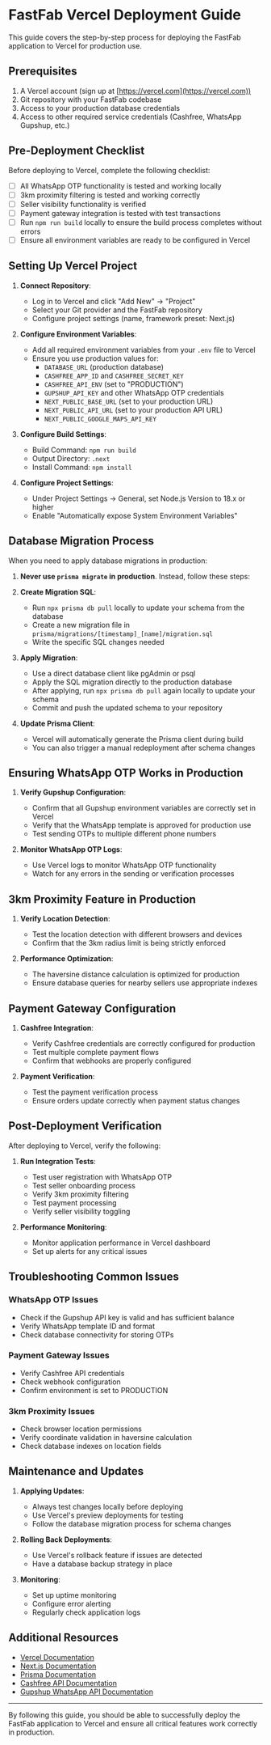 # FastFab Vercel Deployment Guide

This guide covers the step-by-step process for deploying the FastFab application to Vercel for production use.

## Prerequisites

1. A Vercel account (sign up at [https://vercel.com](https://vercel.com))
2. Git repository with your FastFab codebase
3. Access to your production database credentials
4. Access to other required service credentials (Cashfree, WhatsApp Gupshup, etc.)

## Pre-Deployment Checklist

Before deploying to Vercel, complete the following checklist:

- [ ] All WhatsApp OTP functionality is tested and working locally
- [ ] 3km proximity filtering is tested and working correctly
- [ ] Seller visibility functionality is verified
- [ ] Payment gateway integration is tested with test transactions
- [ ] Run `npm run build` locally to ensure the build process completes without errors
- [ ] Ensure all environment variables are ready to be configured in Vercel

## Setting Up Vercel Project

1. **Connect Repository**:
   - Log in to Vercel and click "Add New" → "Project"
   - Select your Git provider and the FastFab repository
   - Configure project settings (name, framework preset: Next.js)

2. **Configure Environment Variables**:
   - Add all required environment variables from your `.env` file to Vercel
   - Ensure you use production values for:
     - `DATABASE_URL` (production database)
     - `CASHFREE_APP_ID` and `CASHFREE_SECRET_KEY`
     - `CASHFREE_API_ENV` (set to "PRODUCTION")
     - `GUPSHUP_API_KEY` and other WhatsApp OTP credentials
     - `NEXT_PUBLIC_BASE_URL` (set to your production URL)
     - `NEXT_PUBLIC_API_URL` (set to your production API URL)
     - `NEXT_PUBLIC_GOOGLE_MAPS_API_KEY`

3. **Configure Build Settings**:
   - Build Command: `npm run build`
   - Output Directory: `.next`
   - Install Command: `npm install`

4. **Configure Project Settings**:
   - Under Project Settings → General, set Node.js Version to 18.x or higher
   - Enable "Automatically expose System Environment Variables"

## Database Migration Process

When you need to apply database migrations in production:

1. **Never use `prisma migrate` in production**. Instead, follow these steps:

2. **Create Migration SQL**:
   - Run `npx prisma db pull` locally to update your schema from the database
   - Create a new migration file in `prisma/migrations/[timestamp]_[name]/migration.sql`
   - Write the specific SQL changes needed

3. **Apply Migration**:
   - Use a direct database client like pgAdmin or psql
   - Apply the SQL migration directly to the production database
   - After applying, run `npx prisma db pull` again locally to update your schema
   - Commit and push the updated schema to your repository

4. **Update Prisma Client**:
   - Vercel will automatically generate the Prisma client during build
   - You can also trigger a manual redeployment after schema changes

## Ensuring WhatsApp OTP Works in Production

1. **Verify Gupshup Configuration**:
   - Confirm that all Gupshup environment variables are correctly set in Vercel
   - Verify that the WhatsApp template is approved for production use
   - Test sending OTPs to multiple different phone numbers

2. **Monitor WhatsApp OTP Logs**:
   - Use Vercel logs to monitor WhatsApp OTP functionality
   - Watch for any errors in the sending or verification processes

## 3km Proximity Feature in Production

1. **Verify Location Detection**:
   - Test the location detection with different browsers and devices
   - Confirm that the 3km radius limit is being strictly enforced

2. **Performance Optimization**:
   - The haversine distance calculation is optimized for production
   - Ensure database queries for nearby sellers use appropriate indexes

## Payment Gateway Configuration

1. **Cashfree Integration**:
   - Verify Cashfree credentials are correctly configured for production
   - Test multiple complete payment flows
   - Confirm that webhooks are properly configured

2. **Payment Verification**:
   - Test the payment verification process
   - Ensure orders update correctly when payment status changes

## Post-Deployment Verification

After deploying to Vercel, verify the following:

1. **Run Integration Tests**:
   - Test user registration with WhatsApp OTP
   - Test seller onboarding process
   - Verify 3km proximity filtering
   - Test payment processing
   - Verify seller visibility toggling

2. **Performance Monitoring**:
   - Monitor application performance in Vercel dashboard
   - Set up alerts for any critical issues

## Troubleshooting Common Issues

### WhatsApp OTP Issues
- Check if the Gupshup API key is valid and has sufficient balance
- Verify WhatsApp template ID and format
- Check database connectivity for storing OTPs

### Payment Gateway Issues
- Verify Cashfree API credentials
- Check webhook configuration
- Confirm environment is set to PRODUCTION

### 3km Proximity Issues
- Check browser location permissions
- Verify coordinate validation in haversine calculation
- Check database indexes on location fields

## Maintenance and Updates

1. **Applying Updates**:
   - Always test changes locally before deploying
   - Use Vercel's preview deployments for testing
   - Follow the database migration process for schema changes

2. **Rolling Back Deployments**:
   - Use Vercel's rollback feature if issues are detected
   - Have a database backup strategy in place

3. **Monitoring**:
   - Set up uptime monitoring
   - Configure error alerting
   - Regularly check application logs

## Additional Resources

- [Vercel Documentation](https://vercel.com/docs)
- [Next.js Documentation](https://nextjs.org/docs)
- [Prisma Documentation](https://www.prisma.io/docs)
- [Cashfree API Documentation](https://docs.cashfree.com/docs/pg-getting-started)
- [Gupshup WhatsApp API Documentation](https://www.gupshup.io/developer/docs)

---

By following this guide, you should be able to successfully deploy the FastFab application to Vercel and ensure all critical features work correctly in production. 